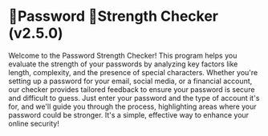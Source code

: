 # 🔐Password 💪Strength Checker (v2.5.0)
Welcome to the Password Strength Checker! This program helps you evaluate the strength of your passwords by analyzing key factors like length, complexity, and the presence of special characters. Whether you're setting up a password for your email, social media, or a financial account, our checker provides tailored feedback to ensure your password is secure and difficult to guess. Just enter your password and the type of account it's for, and we'll guide you through the process, highlighting areas where your password could be stronger. It's a simple, effective way to enhance your online security!
